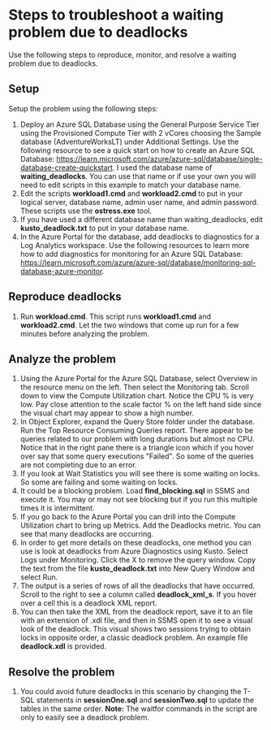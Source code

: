 # Steps to troubleshoot a waiting problem due to deadlocks

Use the following steps to reproduce, monitor, and resolve a waiting problem due to deadlocks.

## Setup

Setup the problem using the following steps:

1. Deploy an Azure SQL Database using the General Purpose Service Tier using the Provisioned Compute Tier with 2 vCores choosing the Sample database (AdventureWorksLT) under Additional Settings. Use the following resource to see a quick start on how to create an Azure SQL Database: <https://learn.microsoft.com/azure/azure-sql/database/single-database-create-quickstart>. I used the database name of **waiting_deadlocks**. You can use that name or if use your own you will need to edit scripts in this example to match your database name.
1. Edit the scripts **workload1.cmd** and **workload2.cmd** to put in your logical server, database name, admin user name, and admin password. These scripts use the **ostress.exe** tool.
1. If you have used a different database name than waiting_deadlocks, edit **kusto_deadlock.txt** to put in your database name.
1. In the Azure Portal for the database, add deadlocks to diagnostics for a Log Analytics workspace. Use the following resources to learn more how to add diagnostics for monitoring for an Azure SQL Database: <https://learn.microsoft.com/azure/azure-sql/database/monitoring-sql-database-azure-monitor>.

## Reproduce deadlocks

1. Run **workload.cmd**. This script runs **workload1.cmd** and **workload2.cmd**. Let the two windows that come up run for a few minutes before analyzing the problem.

## Analyze the problem

1. Using the Azure Portal for the Azure SQL Database, select Overview in the resource menu on the left. Then select the Monitoring tab. Scroll down to view the Compute Utilization chart. Notice the CPU % is very low. Pay close attention to the scale factor % on the left hand side since the visual chart may appear to show a high number.
1. In Object Explorer, expand the Query Store folder under the database. Run the Top Resource Consuming Queries report. There appear to be queries related to our problem with long durations but almost no CPU. Notice that in the right pane there is a triangle icon which if you hover over say that some query executions "Failed". So some of the queries are not completing due to an error.
1. If you look at Wait Statistics you will see there is some waiting on locks. So some are failing and some waiting on locks.
1. It could be a blocking problem. Load **find_blocking.sql** in SSMS and execute it. You may or may not see blocking but if you run this multiple times it is intermittent.
1. If you go back to the Azure Portal you can drill into the Compute Utilization chart to bring up Metrics. Add the Deadlocks metric. You can see that many deadlocks are occurring.
1. In order to get more details on these deadlocks, one method you can use is look at deadlocks from Azure Diagnostics using Kusto. Select Logs under Monitoring. Click the X to remove the query window. Copy the text from the file **kusto_deadlock.txt** into New Query Window and select Run.
1. The output is a series of rows of all the deadlocks that have occurred. Scroll to the right to see a column called **deadlock_xml_s**. If you hover over a cell this is a deadlock XML report.
1. You can then take the XML from the deadlock report, save it to an file with an extension of .xdl file, and then in SSMS open it to see a visual look of the deadlock. This visual shows two sessions trying to obtain locks in opposite order, a classic deadlock problem. An example file **deadlock.xdl** is provided.

## Resolve the problem

1. You could avoid future deadlocks in this scenario by changing the T-SQL statements in **sessionOne.sql** and **sessionTwo.sql** to update the tables in the same order. **Note:** The waitfor commands in the script are only to easily see a deadlock problem.